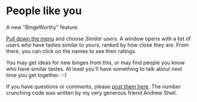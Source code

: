 # People like you
A new "BingeWorthy" feature. 

<a href="http://scripting.com/images/2020/11/04/similarUsersCommandBingeworthy.png">Pull down the menu</a> and choose <i>Similar users. </i>A window opens with a list of users who have tastes similar to yours, ranked by how close they are. From there, you can click on the names to see their ratings.

You may get ideas for new binges from this, or may find people you know who have similar tastes. At least you'll have something to talk about next time you get together. :-)

If you have questions or comments, please <a href="https://github.com/scripting/Scripting-News/issues/193">post them here</a>. The number crunching code was written by my very generous friend Andrew Shell.  


